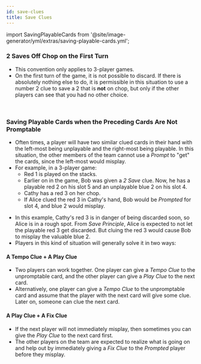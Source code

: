 ```yaml
---
id: save-clues
title: Save Clues
---
```


import SavingPlayableCards from '@site/image-generator/yml/extras/saving-playable-cards.yml';

### 2 Saves Off Chop on the First Turn

- This convention only applies to 3-player games.
- On the first turn of the game, it is not possible to discard. If there is absolutely nothing else to do, it is permissible in this situation to use a number 2 clue to save a 2 that is **not** on chop, but only if the other players can see that you had no other choice.

<br />

### Saving Playable Cards when the Preceding Cards Are Not Promptable

- Often times, a player will have two similar clued cards in their hand with the left-most being unplayable and the right-most being playable. In this situation, the other members of the team cannot use a _Prompt_ to "get" the cards, since the left-most would misplay.
- For example, in a 3-player game:
  - Red 1 is played on the stacks.
  - Earlier on in the game, Bob was given a _2 Save_ clue. Now, he has a playable red 2 on his slot 5 and an unplayable blue 2 on his slot 4.
  - Cathy has a red 3 on her chop.
  - If Alice clued the red 3 in Cathy's hand, Bob would be _Prompted_ for slot 4, and blue 2 would misplay.

<SavingPlayableCards />

- In this example, Cathy's red 3 is in danger of being discarded soon, so Alice is in a rough spot. From _Save Principle_, Alice is expected to not let the playable red 3 get discarded. But cluing the red 3 would cause Bob to misplay the valuable blue 2.
- Players in this kind of situation will generally solve it in two ways:

#### A Tempo Clue + A Play Clue

- Two players can work together. One player can give a _Tempo Clue_ to the unpromptable card, and the other player can give a _Play Clue_ to the next card.
- Alternatively, one player can give a _Tempo Clue_ to the unpromptable card and assume that the player with the next card will give some clue. Later on, someone can clue the next card.

#### A Play Clue + A Fix Clue

- If the next player will not immediately misplay, then sometimes you can give the _Play Clue_ to the next card first.
- The other players on the team are expected to realize what is going on and help out by immediately giving a _Fix Clue_ to the _Prompted_ player before they misplay.
